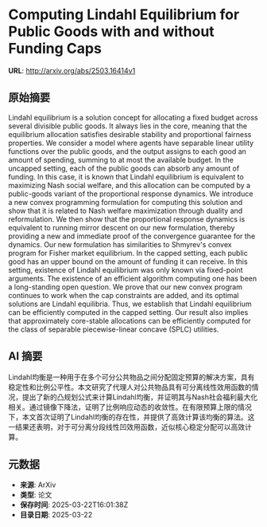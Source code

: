 # Computing Lindahl Equilibrium for Public Goods with and without Funding Caps

**URL**: http://arxiv.org/abs/2503.16414v1

## 原始摘要

Lindahl equilibrium is a solution concept for allocating a fixed budget
across several divisible public goods. It always lies in the core, meaning that
the equilibrium allocation satisfies desirable stability and proportional
fairness properties. We consider a model where agents have separable linear
utility functions over the public goods, and the output assigns to each good an
amount of spending, summing to at most the available budget.
  In the uncapped setting, each of the public goods can absorb any amount of
funding. In this case, it is known that Lindahl equilibrium is equivalent to
maximizing Nash social welfare, and this allocation can be computed by a
public-goods variant of the proportional response dynamics. We introduce a new
convex programming formulation for computing this solution and show that it is
related to Nash welfare maximization through duality and reformulation. We then
show that the proportional response dynamics is equivalent to running mirror
descent on our new formulation, thereby providing a new and immediate proof of
the convergence guarantee for the dynamics. Our new formulation has
similarities to Shmyrev's convex program for Fisher market equilibrium.
  In the capped setting, each public good has an upper bound on the amount of
funding it can receive. In this setting, existence of Lindahl equilibrium was
only known via fixed-point arguments. The existence of an efficient algorithm
computing one has been a long-standing open question. We prove that our new
convex program continues to work when the cap constraints are added, and its
optimal solutions are Lindahl equilibria. Thus, we establish that Lindahl
equilibrium can be efficiently computed in the capped setting. Our result also
implies that approximately core-stable allocations can be efficiently computed
for the class of separable piecewise-linear concave (SPLC) utilities.


## AI 摘要

Lindahl均衡是一种用于在多个可分公共物品之间分配固定预算的解决方案，具有稳定性和比例公平性。本文研究了代理人对公共物品具有可分离线性效用函数的情况，提出了新的凸规划公式来计算Lindahl均衡，并证明其与Nash社会福利最大化相关。通过镜像下降法，证明了比例响应动态的收敛性。在有限预算上限的情况下，本文首次证明了Lindahl均衡的存在性，并提供了高效计算该均衡的算法。这一结果还表明，对于可分离分段线性凹效用函数，近似核心稳定分配可以高效计算。

## 元数据

- **来源**: ArXiv
- **类型**: 论文
- **保存时间**: 2025-03-22T16:01:38Z
- **目录日期**: 2025-03-22
